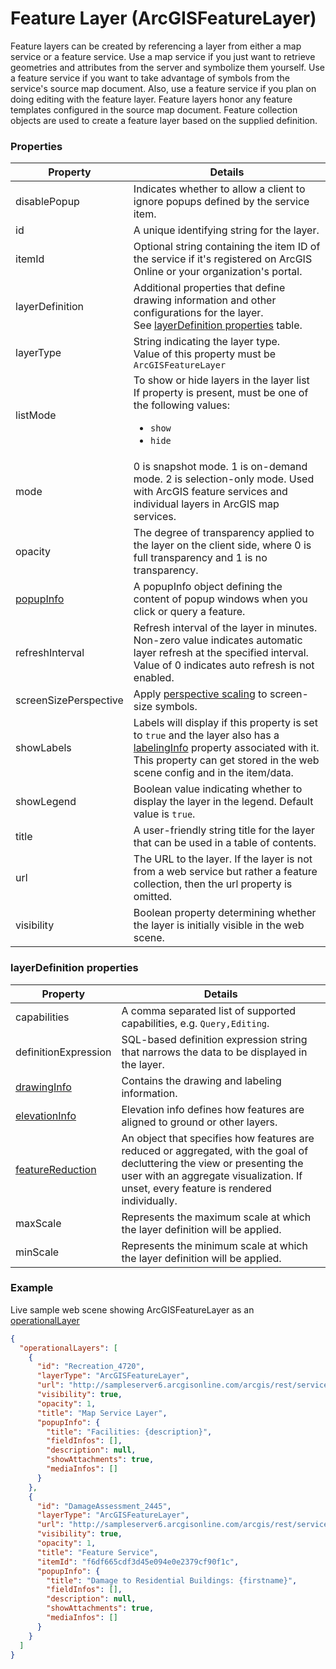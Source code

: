 # Feature Layer (ArcGISFeatureLayer)

Feature layers can be created by referencing a layer from either a map service or a feature service. Use a map service if you just want to retrieve geometries and attributes from the server and symbolize them yourself. Use a feature service if you want to take advantage of symbols from the service's source map document. Also, use a feature service if you plan on doing editing with the feature layer. Feature layers honor any feature templates configured in the source map document. Feature collection objects are used to create a feature layer based on the supplied definition.

### Properties

| Property | Details
| --- | ---
| disablePopup | Indicates whether to allow a client to ignore popups defined by the service item.
| id | A unique identifying string for the layer.
| itemId | Optional string containing the item ID of the service if it's registered on ArcGIS Online or your organization's portal.
| layerDefinition | Additional properties that define drawing information and other configurations for the layer.<br>See [layerDefinition properties](#layerdefinition-properties) table.
| layerType | String indicating the layer type.<br>Value of this property must be `ArcGISFeatureLayer`
| listMode | To show or hide layers in the layer list<br>If property is present, must be one of the following values: <ul><li>`show`</li><li>`hide`</li></ul>
| mode | 0 is snapshot mode. 1 is on-demand mode. 2 is selection-only mode. Used with ArcGIS feature services and individual layers in ArcGIS map services.
| opacity | The degree of transparency applied to the layer on the client side, where 0 is full transparency and 1 is no transparency.
| [popupInfo](popupInfo.md) | A popupInfo object defining the content of popup windows when you click or query a feature.
| refreshInterval | Refresh interval of the layer in minutes. Non-zero value indicates automatic layer refresh at the specified interval. Value of 0 indicates auto refresh is not enabled.
| screenSizePerspective | Apply [perspective scaling](https://developers.arcgis.com/javascript/latest/api-reference/esri-layers-FeatureLayer.html#screenSizePerspectiveEnabled) to screen-size symbols.
| showLabels | Labels will display if this property is set to `true` and the layer also has a [labelingInfo](labelingInfo.md) property associated with it. This property can get stored in the web scene config and in the item/data.
| showLegend | Boolean value indicating whether to display the layer in the legend. Default value is `true`.
| title | A user-friendly string title for the layer that can be used in a table of contents.
| url | The URL to the layer. If the layer is not from a web service but rather a feature collection, then the url property is omitted.
| visibility | Boolean property determining whether the layer is initially visible in the web scene.


### layerDefinition properties

| Property | Details
| --- | ---
| capabilities | A comma separated list of supported capabilities, e.g. `Query,Editing`.
| definitionExpression | SQL-based definition expression string that narrows the data to be displayed in the layer.
| [drawingInfo](drawingInfo.md) | Contains the drawing and labeling information.
| [elevationInfo](elevationInfo.md) | Elevation info defines how features are aligned to ground or other layers.
| [featureReduction](featureReduction_select.md) | An object that specifies how features are reduced or aggregated, with the goal of decluttering the view or presenting the user with an aggregate visualization. If unset, every feature is rendered individually.
| maxScale | Represents the maximum scale at which the layer definition will be applied.
| minScale | Represents the minimum scale at which the layer definition will be applied.


### Example

Live sample web scene showing ArcGISFeatureLayer as an [operationalLayer](https://www.arcgis.com/home/webscene/viewer.html?webscene=44136259db5b42e19d2fb88e5ef0ce1c)

```json
{
  "operationalLayers": [
    {
      "id": "Recreation_4720",
      "layerType": "ArcGISFeatureLayer",
      "url": "http://sampleserver6.arcgisonline.com/arcgis/rest/services/Recreation/MapServer/0",
      "visibility": true,
      "opacity": 1,
      "title": "Map Service Layer",
      "popupInfo": {
        "title": "Facilities: {description}",
        "fieldInfos": [],
        "description": null,
        "showAttachments": true,
        "mediaInfos": []
      }
    },
    {
      "id": "DamageAssessment_2445",
      "layerType": "ArcGISFeatureLayer",
      "url": "http://sampleserver6.arcgisonline.com/arcgis/rest/services/DamageAssessment/FeatureServer/0",
      "visibility": true,
      "opacity": 1,
      "title": "Feature Service",
      "itemId": "f6df665cdf3d45e094e0e2379cf90f1c",
      "popupInfo": {
        "title": "Damage to Residential Buildings: {firstname}",
        "fieldInfos": [],
        "description": null,
        "showAttachments": true,
        "mediaInfos": []
      }
    }
  ]
}
```

